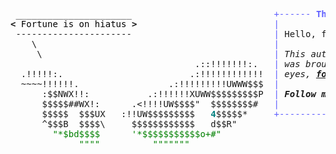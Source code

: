 <pre style="font-family:Menlo,'DejaVu Sans Mono',consolas,'Courier New',monospace"> ______________________                           <span style="color: #5f5fff; text-decoration-color: #5f5fff">+------ </span><span style="color: #5f5fff; text-decoration-color: #5f5fff; font-weight: bold">Thursday, 18 April 2024</span><span style="color: #5f5fff; text-decoration-color: #5f5fff"> -------+</span> <a href="https://www.informatik.uni-leipzig.de/~akiki/">Christopher Akiki</a>                
<span style="font-weight: bold">&lt;</span><span style="color: #000000; text-decoration-color: #000000"> Fortune is on hiatus </span><span style="font-weight: bold">&gt;</span>                          <span style="color: #5f5fff; text-decoration-color: #5f5fff">|</span>                                      <span style="color: #5f5fff; text-decoration-color: #5f5fff">|</span> ┣━━ Interests                    
 ----------------------                           <span style="color: #5f5fff; text-decoration-color: #5f5fff">|</span> Hello, friend.                       <span style="color: #5f5fff; text-decoration-color: #5f5fff">|</span> ┃   ┣━━ My cat                   
    \                                             <span style="color: #5f5fff; text-decoration-color: #5f5fff">|</span>                                      <span style="color: #5f5fff; text-decoration-color: #5f5fff">|</span> ┃   ┣━━ Representation Learning  
     \                                            <span style="color: #5f5fff; text-decoration-color: #5f5fff">|</span> <span style="font-style: italic">This auto-generated message panel </span>   <span style="color: #5f5fff; text-decoration-color: #5f5fff">|</span> ┃   ┣━━ Language Generation      
                                   .::!!!!!!!:.   <span style="color: #5f5fff; text-decoration-color: #5f5fff">|</span> <span style="font-style: italic">was brought to you by the </span><span style="font-weight: bold; font-style: italic"><a href="https://en.wikipedia.org/wiki/Cowsay">cowsay</a></span><span style="font-style: italic"> </span>    <span style="color: #5f5fff; text-decoration-color: #5f5fff">|</span> ┃   ┣━━ Text Mining              
  .!!!!!:.                        .:!!!!!!!!!!!!  <span style="color: #5f5fff; text-decoration-color: #5f5fff">|</span> <span style="font-style: italic">eyes, </span><span style="font-weight: bold; font-style: italic"><a href="https://en.wikipedia.org/wiki/Fortune_(Unix)">fortune</a></span><span style="font-style: italic"> and </span><span style="font-weight: bold; font-style: italic"><a href="https://github.com/willmcgugan/rich">Rich</a></span><span style="font-style: italic">. </span>             <span style="color: #5f5fff; text-decoration-color: #5f5fff">|</span> ┃   ┣━━ Dataset Creation         
  ~~~~!!!!!!.                 .:!!!!!!!!!UWWW$$$  <span style="color: #5f5fff; text-decoration-color: #5f5fff">|</span>                                      <span style="color: #5f5fff; text-decoration-color: #5f5fff">|</span> ┃   ┗━━ TODO                     
      :$$NWX!!:           .:!!!!!!XUWW$$$$$$$$$P  <span style="color: #5f5fff; text-decoration-color: #5f5fff">|</span> <span style="font-weight: bold; font-style: italic">Follow me on twitter: </span><span style="font-weight: bold; font-style: italic"><a href="https://twitter.com/christopher">@christopher</a></span>   <span style="color: #5f5fff; text-decoration-color: #5f5fff">|</span> ┣━━ Past Lives                   
      $$$$$##WX!:      .&lt;!!!!UW$$$$&quot;  $$$$$$$$#   <span style="color: #5f5fff; text-decoration-color: #5f5fff">|</span>                                      <span style="color: #5f5fff; text-decoration-color: #5f5fff">|</span> ┃   ┣━━ Sociocultural antropology
      $$$$$  $$$UX   :!!UW$$$$$$$$$   <span style="color: #008080; text-decoration-color: #008080; font-weight: bold">4</span>$$$$$*     <span style="color: #5f5fff; text-decoration-color: #5f5fff">+--------------------------------------+</span> ┃   ┗━━ Network Engineering      
      ^$$$B  $$$$\     $$$$$$$$$$$$   d$$R&quot;                                                ┣━━ Current Location             
        <span style="color: #008000; text-decoration-color: #008000">&quot;*$bd$$$$      &#x27;*$$$$$$$$$$$o+#&quot;</span>                                                   ┃   ┗━━ Leipzig, Germany         
             <span style="color: #008000; text-decoration-color: #008000">&quot;&quot;&quot;&quot;          &quot;&quot;&quot;&quot;&quot;&quot;&quot;</span>                                                         ┗━━ Previous Locations           
                                                                                               ┣━━ Durham, England          
                                                                                               ┗━━ Zouk Mikael, Lebanon     
</pre>
